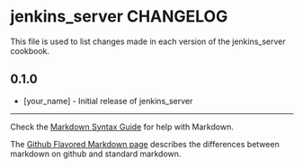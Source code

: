 jenkins_server CHANGELOG
========================

This file is used to list changes made in each version of the jenkins_server cookbook.

0.1.0
-----
- [your_name] - Initial release of jenkins_server

- - -
Check the [Markdown Syntax Guide](http://daringfireball.net/projects/markdown/syntax) for help with Markdown.

The [Github Flavored Markdown page](http://github.github.com/github-flavored-markdown/) describes the differences between markdown on github and standard markdown.
